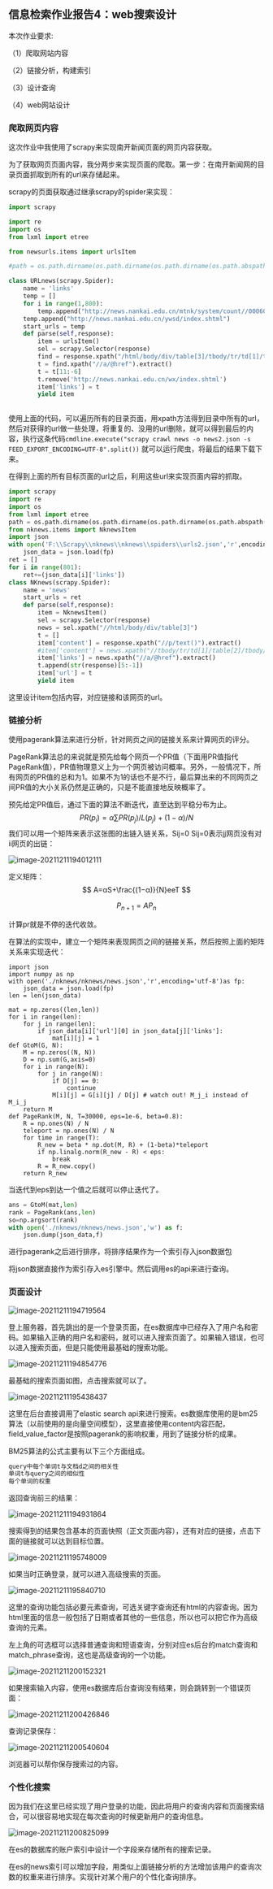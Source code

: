 ## 信息检索作业报告4：web搜索设计

本次作业要求: 

（1）爬取网站内容

（2）链接分析，构建索引

（3）设计查询

（4）web网站设计

### 爬取网页内容

这次作业中我使用了scrapy来实现南开新闻页面的网页内容获取。

为了获取网页页面内容，我分两步来实现页面的爬取。第一步：在南开新闻网的目录页面抓取到所有的url来存储起来。

scrapy的页面获取通过继承scrapy的spider来实现：

~~~python
import scrapy

import re
import os
from lxml import etree

from newsurls.items import urlsItem

#path = os.path.dirname(os.path.dirname(os.path.dirname(os.path.abspath(__file__))))

class URLnews(scrapy.Spider):
    name = 'links'
    temp = []
    for i in range(1,800):
        temp.append("http://news.nankai.edu.cn/mtnk/system/count//0006000/000000000000/000/000/c0006000000000000000_000000{}.shtml".format(i))
    temp.append("http://news.nankai.edu.cn/ywsd/index.shtml")
    start_urls = temp
    def parse(self,response):
        item = urlsItem()
        sel = scrapy.Selector(response)
        find = response.xpath("/html/body/div/table[3]/tbody/tr/td[1]/table[2]/tbody/tr/td")
        t = find.xpath("//a/@href").extract()
        t = t[11:-6]
        t.remove('http://news.nankai.edu.cn/wx/index.shtml')
        item['links'] = t
        yield item
        
~~~

使用上面的代码，可以遍历所有的目录页面，用xpath方法得到目录中所有的url，然后对获得的url做一些处理，将重复的、没用的url删除，就可以得到最后的内容，执行这条代码``cmdline.execute("scrapy crawl news -o news2.json -s FEED_EXPORT_ENCODING=UTF-8".split())`` 就可以运行爬虫，将最后的结果下载下来。

在得到上面的所有目标页面的url之后，利用这些url来实现页面内容的抓取。

~~~python
import scrapy
import re
import os
from lxml import etree
path = os.path.dirname(os.path.dirname(os.path.dirname(os.path.abspath(__file__))))
from nknews.items import NknewsItem
import json
with open('F:\\Scrapy\\nknews\\nknews\\spiders\\urls2.json','r',encoding='utf-8')as fp:
    json_data = json.load(fp)
ret = []
for i in range(801):
    ret+=(json_data[i]['links'])
class NKnews(scrapy.Spider):
    name = 'news'
    start_urls = ret
    def parse(self,response):
        item = NknewsItem()
        sel = scrapy.Selector(response)
        news = sel.xpath("//html/body/div/table[3]")
        t = []
        item['content'] = response.xpath("//p/text()").extract()
        #item['content'] = news.xpath("//tbody/tr/td[1]/table[2]/tbody/tr[3]/text()").extract()
        item['links'] = news.xpath("//a/@href").extract()
        t.append(str(response)[5:-1])
        item['url'] = t
        yield item
~~~

这里设计item包括内容，对应链接和该网页的url。

### 链接分析

使用pagerank算法来进行分析，针对网页之间的链接关系来计算网页的评分。

PageRank算法总的来说就是预先给每个网页一个PR值（下面用PR值指代PageRank值），PR值物理意义上为一个网页被访问概率。另外，一般情况下，所有网页的PR值的总和为1。如果不为1的话也不是不行，最后算出来的不同网页之间PR值的大小关系仍然是正确的，只是不能直接地反映概率了。

预先给定PR值后，通过下面的算法不断迭代，直至达到平稳分布为止。
$$
PR(p_i)=\alpha \sum PR(p_j)/L(p_j)+(1-\alpha)/N
$$
我们可以用一个矩阵来表示这张图的出链入链关系，Sij=0 Sij=0表示jj网页没有对ii网页的出链：

![image-20211211194012111](C:\Users\kentl\AppData\Roaming\Typora\typora-user-images\image-20211211194012111.png)

定义矩阵：
$$
A=αS+\frac{(1−α)}{N}eeT
$$

$$
P_{n+1}=AP_n
$$

计算pr就是不停的迭代收敛。

在算法的实现中，建立一个矩阵来表现网页之间的链接关系，然后按照上面的矩阵关系来实现迭代：

~~~pyt
import json
import numpy as np
with open('./nknews/nknews/news.json','r',encoding='utf-8')as fp:
    json_data = json.load(fp)
len = len(json_data)

mat = np.zeros((len,len))
for i in range(len):
    for j in range(len):
        if json_data[i]['url'][0] in json_data[j]['links']:
            mat[i][j] = 1
def GtoM(G, N):
    M = np.zeros((N, N))
    D = np.sum(G,axis=0)
    for i in range(N):
        for j in range(N):
            if D[j] == 0:
                continue
            M[i][j] = G[i][j] / D[j] # watch out! M_j_i instead of M_i_j
    return M
def PageRank(M, N, T=30000, eps=1e-6, beta=0.8):
    R = np.ones(N) / N
    teleport = np.ones(N) / N
    for time in range(T):
        R_new = beta * np.dot(M, R) + (1-beta)*teleport
        if np.linalg.norm(R_new - R) < eps:
            break
        R = R_new.copy()
    return R_new
~~~

当迭代到eps到达一个值之后就可以停止迭代了。

~~~python
ans = GtoM(mat,len)
rank = PageRank(ans,len)
so=np.argsort(rank)
with open('./nknews/nknews/news.json','w') as f:
    json.dump(json_data,f)
~~~

进行pagerank之后进行排序，将排序结果作为一个索引存入json数据包

将json数据直接作为索引存入es引擎中。然后调用es的api来进行查询。

### 页面设计

![image-20211211194719564](C:\Users\kentl\AppData\Roaming\Typora\typora-user-images\image-20211211194719564.png)

登上服务器，首先跳出的是一个登录页面，在es数据库中已经存入了用户名和密码。如果输入正确的用户名和密码，就可以进入搜索页面了。如果输入错误，也可以进入搜索页面，但是只能使用最基础的搜索功能。

![image-20211211194854776](https://s2.loli.net/2021/12/11/pz9uNEWmcP67JBO.png)

最基础的搜索页面如图，点击搜索就可以了。

![image-20211211195438437](https://s2.loli.net/2021/12/11/bN5wqCR1TUmZJ8z.png)

这里在后台直接调用了elastic search api来进行搜索。es数据库使用的是bm25算法（以前使用的是向量空间模型），这里直接使用content内容匹配，field_value_factor是按照pagerank的影响权重，用到了链接分析的成果。

BM25算法的公式主要有以下三个方面组成。

~~~python
query中每个单词t与文档d之间的相关性
单词t与query之间的相似性
每个单词的权重
~~~

返回查询前三的结果：

![image-20211211194931864](https://s2.loli.net/2021/12/11/duDxQs2EPMbI8y3.png)

搜索得到的结果包含基本的页面快照（正文页面内容），还有对应的链接，点击下面的链接就可以达到目标位置。

![image-20211211195748009](https://s2.loli.net/2021/12/11/KZotkxiNTjcqImb.png)

如果当时正确登录，就可以进入高级搜索的页面。

![image-20211211195840710](C:\Users\kentl\AppData\Roaming\Typora\typora-user-images\image-20211211195840710.png)

这里的查询功能包括必要元素查询，可选关键字查询还有html的内容查询。因为html里面的信息一般包括了日期或者其他的一些信息，所以也可以把它作为高级查询的元素。

左上角的可选框可以选择普通查询和短语查询，分别对应es后台的match查询和match_phrase查询，这也是高级查询的一个功能。

![image-20211211200152321](https://s2.loli.net/2021/12/11/tMH9g4EezK8ZfhT.png)

如果搜索输入内容，使用es数据库后台查询没有结果，则会跳转到一个错误页面：

![image-20211211200426846](C:\Users\kentl\AppData\Roaming\Typora\typora-user-images\image-20211211200426846.png)

查询记录保存：

![image-20211211200540604](C:\Users\kentl\AppData\Roaming\Typora\typora-user-images\image-20211211200540604.png)

浏览器可以帮你保存搜索过的内容。

### 个性化搜索

因为我们在这里已经实现了用户登录的功能，因此将用户的查询内容和页面搜索结合，可以很容易地实现在每次查询的时候更新用户的查询信息。

![image-20211211200825099](C:\Users\kentl\AppData\Roaming\Typora\typora-user-images\image-20211211200825099.png)

在es的数据库的账户索引中设计一个字段来存储所有的搜索记录。

在es的news索引可以增加字段，用类似上面链接分析的方法增加该用户的查询次数的权重来进行排序。实现针对某个用户的个性化查询排序。



